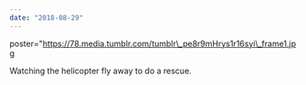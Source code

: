 ```yaml
---
date: "2018-08-29"
---
```


poster="https://78.media.tumblr.com/tumblr\_pe8r9mHrys1r16syi\_frame1.jpg

Watching the helicopter fly away to do a rescue.
